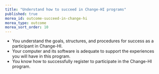 ```yaml
---
title: "Understand how to succeed in Change-HI programs"
published: true
morea_id: outcome-succeed-in-change-hi
morea_type: outcome
morea_sort_order: 10
---
```


  * You understand the goals, structures, and procedures for success as a participant in Change-HI.
  * Your computer and its software is adequate to support the experiences you will have in this program.
  * You know how to successfully register to participate in the Change-HI program.
